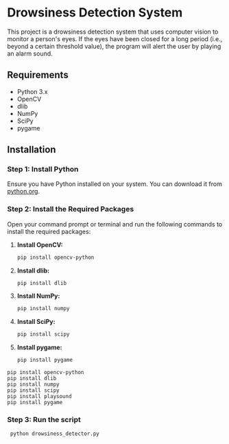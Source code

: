# Drowsiness Detection System

This project is a drowsiness detection system that uses computer vision to monitor a person's eyes. If the eyes have been closed for a long period (i.e., beyond a certain threshold value), the program will alert the user by playing an alarm sound.

## Requirements

- Python 3.x
- OpenCV
- dlib
- NumPy
- SciPy
- pygame

## Installation

### Step 1: Install Python

Ensure you have Python installed on your system. You can download it from [python.org](https://www.python.org/downloads/).

### Step 2: Install the Required Packages

Open your command prompt or terminal and run the following commands to install the required packages:

1. **Install OpenCV:**

   ```sh
   pip install opencv-python
   ```

2. **Install dlib:**

   ```sh
   pip install dlib
   ```

3. **Install NumPy:**

   ```sh
   pip install numpy
   ```

4. **Install SciPy:**

   ```sh
   pip install scipy
   ```

5. **Install pygame:**
   ```sh
   pip install pygame
   ```

```
pip install opencv-python
pip install dlib
pip install numpy
pip install scipy
pip install playsound
pip install pygame
```

### Step 3: Run the script

```py
 python drowsiness_detector.py
```
